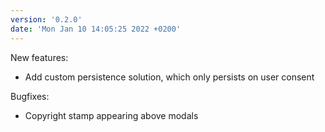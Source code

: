 ```yaml
---
version: '0.2.0'
date: 'Mon Jan 10 14:05:25 2022 +0200'
---
```


New features:

 - Add custom persistence solution, which only persists on user consent

Bugfixes:

 - Copyright stamp appearing above modals
